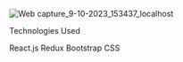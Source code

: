 ![Web capture_9-10-2023_153437_localhost](https://github.com/Clarence289/Ui-Challenge/assets/81553212/48da7470-eb1c-47bc-bfce-8d97a32aced8)




Technologies Used

React.js
Redux
Bootstrap
CSS

